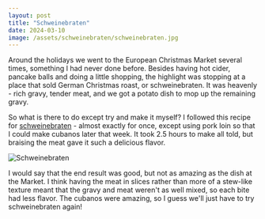```yaml
---
layout: post
title: "Schweinebraten"
date: 2024-03-10
image: /assets/schweinebraten/schweinebraten.jpg
---
```


Around the holidays we went to the European Christmas Market several times, something I had never done before. Besides having hot cider, pancake balls and doing a little shopping, the highlight was stopping at a place that sold German Christmas roast, or schweinebraten. It was heavenly - rich gravy, tender meat, and we got a potato dish to mop up the remaining gravy.

So what is there to do except try and make it myself? I followed this recipe for [schweinebraten](https://www.food.com/recipe/authentic-schweinebraten-german-pork-roast-bavarian-style-446331) - almost exactly for once, except using pork loin so that I could make cubanos later that week. It took 2.5 hours to make all told, but braising the meat gave it such a delicious flavor.

<img src="/assets/schweinebraten/schweinebraten.jpg" alt="Schweinebraten" class="image-style" />

I would say that the end result was good, but not as amazing as the dish at the Market. I think having the meat in slices rather than more of a stew-like texture meant that the gravy and meat weren't as well mixed, so each bite had less flavor. The cubanos were amazing, so I guess we'll just have to try schweinebraten again!